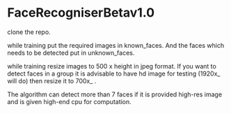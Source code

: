 # FaceRecogniserBetav1.0
clone the repo.

while training put the required images in known_faces. And the faces which needs to be detected put in unknown_faces.

while training resize images to 500 x height in jpeg format. If you want to detect faces in a group it is advisable to have hd image for testing (1920x_ will do) then resize it
to 700x_ .

The algorithm can detect more than 7 faces if it is provided high-res image and is given high-end cpu for computation.
